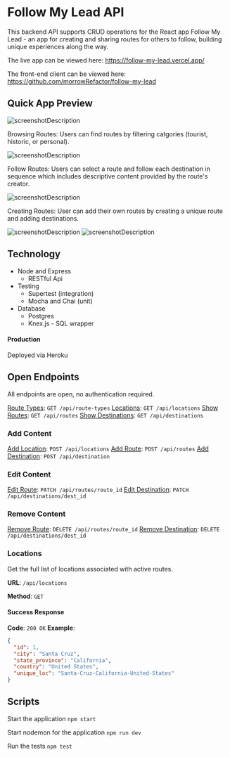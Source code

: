 # Follow My Lead API

This backend API supports CRUD operations for the React app Follow My Lead - an app for creating and sharing routes for others to follow, building unique experiences along the way.

The live app can be viewed here: https://follow-my-lead.vercel.app/

The front-end client can be viewed here: https://github.com/morrowRefactor/follow-my-lead

## Quick App Preview
![screenshotDescription](https://user-images.githubusercontent.com/58446465/88344149-d4f47380-ccf7-11ea-8d4c-cae74147799e.png)

Browsing Routes: Users can find routes by filtering catgories (tourist, historic, or personal).

![screenshotDescription](https://user-images.githubusercontent.com/58446465/88344156-d9b92780-ccf7-11ea-98f9-801a649dc918.png)

Follow Routes: Users can select a route and follow each destination in sequence which includes descriptive content provided by the route's creator.

![screenshotDescription](https://user-images.githubusercontent.com/58446465/88344168-de7ddb80-ccf7-11ea-842e-f9a3d49aa148.png)

Creating Routes: User can add their own routes by creating a unique route and adding destinations.

![screenshotDescription](https://user-images.githubusercontent.com/58446465/88344176-e178cc00-ccf7-11ea-92a7-2865ca850151.png)
![screenshotDescription](https://user-images.githubusercontent.com/58446465/88344179-e3db2600-ccf7-11ea-978d-88432ae8f254.png)

## Technology

* Node and Express
  * RESTful Api
* Testing
  * Supertest (integration)
  * Mocha and Chai (unit)
* Database
  * Postgres
  * Knex.js - SQL wrapper

#### Production

Deployed via Heroku

## Open Endpoints
All endpoints are open, no authentication required.

[Route Types](documentation/route-types.md): `GET /api/route-types`
[Locations](documentaion/locations.md): `GET /api/locations`
[Show Routes](documents/routes.md): `GET /api/routes`
[Show Destinations](documentation/destinations.md): `GET /api/destinations`

### Add Content

[Add Location](documentaion/locations.md): `POST /api/locations`
[Add Route](documents/routes.md): `POST /api/routes`
[Add Destination](documentation/destinations.md): `POST /api/destination`

### Edit Content

[Edit Route](documents/routes.md): `PATCH /api/routes/route_id`
[Edit Destination](documentation/destinations.md): `PATCH /api/destinations/dest_id`

### Remove Content

[Remove Route](documents/routes.md): `DELETE /api/routes/route_id`
[Remove Destination](documentation/destinations.md): `DELETE /api/destinations/dest_id`

### Locations
Get the full list of locations associated with active routes.

**URL**: `/api/locations`

**Method**: `GET`

#### Success Response
**Code**: `200 OK`
**Example**:
```json
{
  "id": 1,
  "city": "Santa Cruz",
  "state_province": "California",
  "country": "United States",
  "unique_loc": "Santa-Cruz-California-United-States"
}
```


## Scripts 

Start the application `npm start`

Start nodemon for the application `npm run dev`

Run the tests `npm test`